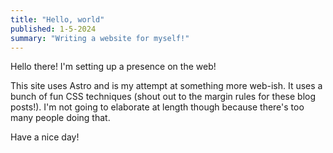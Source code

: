 ```yaml
---
title: "Hello, world"
published: 1-5-2024
summary: "Writing a website for myself!"
---
```


Hello there! I'm setting up a presence on the web!

This site uses Astro and is my attempt at something more web-ish. It uses a bunch of fun CSS techniques (shout out to the margin rules for these blog posts!). I'm not going to elaborate at length though because there's too many people doing that.

Have a nice day!
